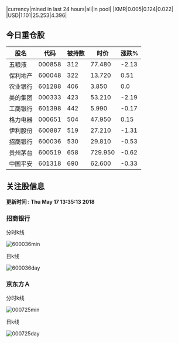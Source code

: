 |currency|mined in last 24 hours|all|in pool|
|XMR|0.005|0.124|0.022|
|USD|1.101|25.253|4.396|

## 今日重仓股 

|股名|代码|被持数|时价|涨跌%|
|---|---|---|---|---|
|五粮液|000858|312|77.480|-2.13|
|保利地产|600048|322|13.720|0.51|
|农业银行|601288|406|3.850|0.0|
|美的集团|000333|423|53.210|-2.19|
|工商银行|601398|442|5.990|-0.17|
|格力电器|000651|504|47.950|0.15|
|伊利股份|600887|519|27.210|-1.31|
|招商银行|600036|530|29.810|-0.53|
|贵州茅台|600519|658|729.950|-0.62|
|中国平安|601318|690|62.600|-0.33|

## 关注股信息
**更新时间 : Thu May 17 13:35:13 2018**
### 招商银行 
分时k线

![600036min](http://image.sinajs.cn/newchart/min/n/sh600036.gif)

日k线

![600036day](http://image.sinajs.cn/newchart/daily/n/sh600036.gif)

### 京东方Ａ 
分时k线

![000725min](http://image.sinajs.cn/newchart/min/n/sz000725.gif)

日k线

![000725day](http://image.sinajs.cn/newchart/daily/n/sz000725.gif)
